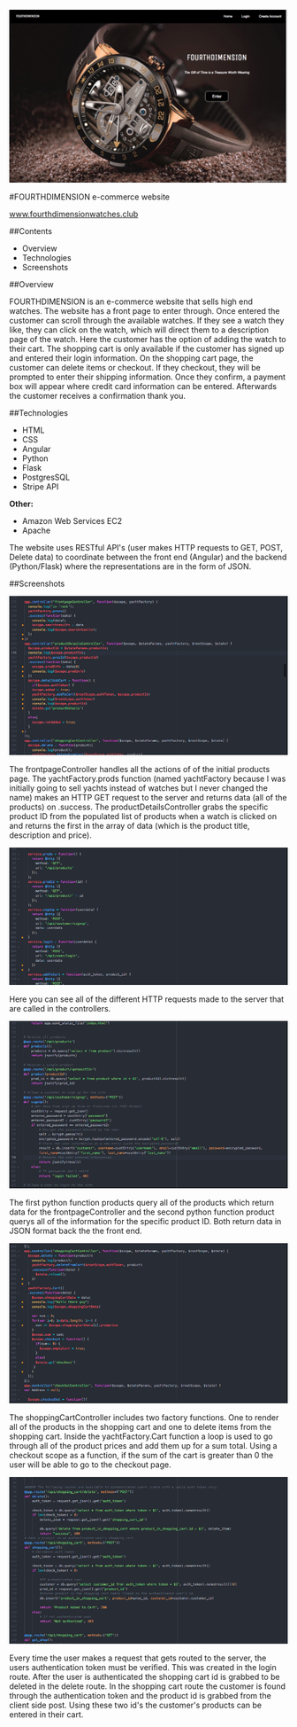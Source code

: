 ![Alt text](static/readmepics/front.png)

#FOURTHDIMENSION e-commerce website

www.fourthdimensionwatches.club

##Contents
  * Overview
  * Technologies
  * Screenshots

##Overview

FOURTHDIMENSION is an e-commerce website that sells high end watches. The website has a front page to
enter through. Once entered the customer can scroll through the available watches. If they see
a watch they like, they can click on the watch, which will direct them to a description page of the watch.
Here the customer has the option of adding the watch to their cart. The shopping cart is only available if the customer has signed up and entered their login information. On the shopping cart page, the customer can delete items or checkout. If they checkout, they will be prompted to enter their shipping information. Once they confirm, a payment box will appear where credit card information can be entered. Afterwards the customer receives a confirmation thank you.

##Technologies

  * HTML
  * CSS
  * Angular
  * Python
  * Flask
  * PostgresSQL
  * Stripe API

  **Other:**  
  * Amazon Web Services EC2
  * Apache


  The website uses RESTful API's (user makes HTTP requests to GET, POST, Delete data) to coordinate
  between the front end (Angular) and the backend (Python/Flask) where the representations are in the form of JSON.  


##Screenshots



![Alt text](static/readmepics/frontend1.png)

The frontpageController handles all the actions of of the initial products page.  The yachtFactory.prods function (named yachtFactory because I was initially going to sell yachts instead of watches but I never changed the name) makes an HTTP GET request to the server and returns data (all of the products) on .success.
The productDetailsController grabs the specific product ID from the populated list of products when a watch is clicked on and returns the first in the array of data (which is the product title, description and price).


![Alt text](static/readmepics/Frontend0.png)  

Here you can see all of the different HTTP requests made to the server that are called in the controllers.


![Alt text](static/readmepics/backend1.png)  

The first python function products query all of the products which return data for the frontpageController and the second python function product querys all of the information for the specific product ID. Both return data in JSON format back the the front end.


![Alt text](static/readmepics/frontend2.png)  

The shoppingCartController includes two factory functions. One to render all of the products in the shopping cart and one to delete items from the shopping cart. Inside the yachtFactory.Cart function a loop is used to go through all of the product prices and add them up for a sum total.  Using a checkout scope as a function, if the sum of the cart is greater than 0 the user will be able to go to the checkout page.


![Alt text](static/readmepics/backend2.png)  


Every time the user makes a request that gets routed to the server, the users authentication token must be verified. This was created in the login route. After the user is authenticated the shopping cart id is grabbed to be deleted in the delete route. In the shopping cart route the customer is found through the authentication token and the product id is grabbed from the client side post. Using these two id's the customer's products can be entered in their cart.
